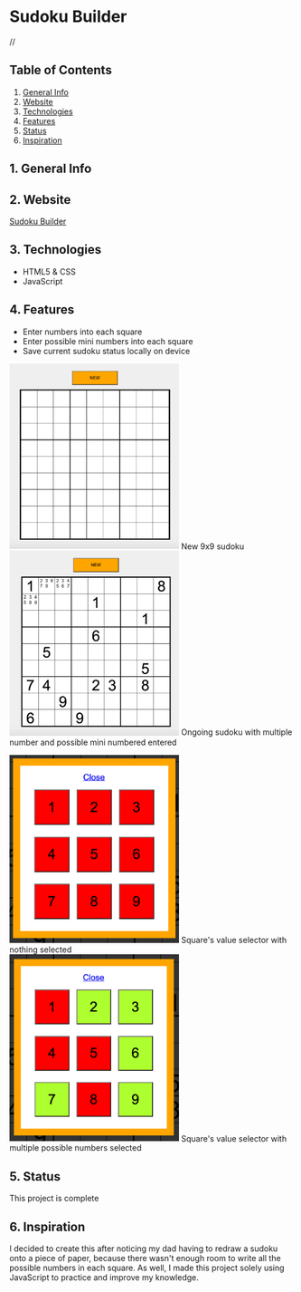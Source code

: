 # Sudoku Builder

//


## Table of Contents
1. [General Info](#1-general-info)
2. [Website](#2-website)
3. [Technologies](#3-technologies)
4. [Features](#4-features)
5. [Status](#5-status)
6. [Inspiration](#6-inspiration)


## 1. General Info


## 2. Website
[Sudoku Builder](sudokubuilder.epizy.com)


## 3. Technologies
- HTML5 & CSS
- JavaScript


## 4. Features
- Enter numbers into each square
- Enter possible mini numbers into each square
- Save current sudoku status locally on device




<p float="left">
    <div>
        <img src="./images/Sudoku_New.png" alt="Blank 9x9 Sudoku" width=300 height=auto />
        New 9x9 sudoku
    </div>
    <div>
        <img src="./images/Sudoku_Ongoing.png" alt="9x9 Sudoku with multiple random numbers and multiple mini numbers in some squares" width=300 height=auto />
        Ongoing sudoku with multiple number and possible mini numbered entered
    </div>
</p>

<p float="left">
    <div>
        <img src="./images/Value_Selector_None.png" alt="Square value selector with nothing selected" width=300 height=auto />
        Square's value selector with nothing selected
    </div>
    <div>
        <img src="./images/Value_Selector_Multiple.png" alt="Square value selector with mulitple numbers selected" width=300 height=auto />
        Square's value selector with multiple possible numbers selected
    </div>
</p>

## 5. Status
This project is complete


## 6. Inspiration
I decided to create this after noticing my dad having to redraw a sudoku onto a piece of paper, because there wasn't enough room to write all the possible numbers in each square.  As well, I made this project solely using JavaScript to practice and improve my knowledge. 
